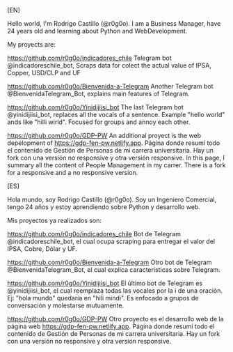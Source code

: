 [EN]

Hello world, I'm Rodrigo Castillo (@r0g0o).
I am a Business Manager, have 24 years old and learning about Python and WebDevelopment.

My proyects are:

https://github.com/r0g0o/indicadores_chile
Telegram bot @indicadoreschile_bot, Scraps data for colect the actual value of IPSA, Copper, USD/CLP and UF

https://github.com/r0g0o/Bienvenida-a-Telegram
Another Telegram bot @BienvenidaTelegram_Bot, explains main features of Telegram.

https://github.com/r0g0o/Yinidijiisi_bot
The last Telegram bot @yinidijiisi_bot, replaces all the vocals of a sentence. Example "hello world" ands like "hilli wirld". Focused for groups and annoy each other.

https://github.com/r0g0o/GDP-PW
An additional proyect is the web depelopment of https://gdp-fen-pw.netlify.app. Página donde resumí todo el contenido de Gestión de Personas de mi carrera universitaria. Hay un fork con una versión no responsive y otra versión responsive.
In this page, I summary all the content of People Management in my carrer. There is a fork for a responsive and a no responsive version.

[ES]

Hola mundo, soy Rodrigo Castillo (@r0g0o).
Soy un Ingeniero Comercial, tengo 24 años y estoy aprendiendo sobre Python y desarrollo web.

Mis proyectos ya realizados son:

https://github.com/r0g0o/indicadores_chile
Bot de Telegram @indicadoreschile_bot, el cual ocupa scraping para entregar el valor del IPSA, Cobre, Dólar y UF.

https://github.com/r0g0o/Bienvenida-a-Telegram
Otro bot de Telegram @BienvenidaTelegram_Bot, el cual explica características sobre Telegram.

https://github.com/r0g0o/Yinidijiisi_bot
El último bot de Telegram es @yinidijiisi_bot, el cual reemplaza todas las vocales por la i de una oración. Ej: "hola mundo" quedaría en "hili mindi". Es enfocado a grupos de conversación y molestarse mutuamente.

https://github.com/r0g0o/GDP-PW
Otro proyecto es el desarrollo web de la página web https://gdp-fen-pw.netlify.app. Página donde resumí todo el contenido de Gestión de Personas de mi carrera universitaria. Hay un fork con una versión no responsive y otra versión responsive.
